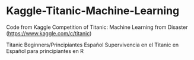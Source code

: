 # Kaggle-Titanic-Machine-Learning
Code from Kaggle Competition of Titanic: Machine Learning from Disaster (https://www.kaggle.com/c/titanic)

Titanic Beginners/Principiantes Español
Supervivencia en el Titanic en Español para principiantes en R

